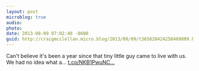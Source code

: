 ```yaml
---
layout: post
microblog: true
audio: 
photo: 
date: 2013-08-09 07:02:40 -0600
guid: http://craigmcclellan.micro.blog/2013/08/09/t365820424258469889.html
---
```

Can't believe it's been a year since that tiny little guy came to live with us. We had no idea what a… [t.co/NKB1PwuNC...](http://t.co/NKB1PwuNCY)
